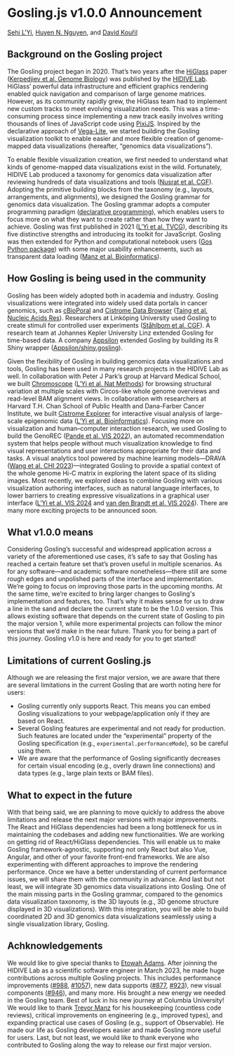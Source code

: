 # Gosling.js v1.0.0 Announcement

[Sehi L'Yi](https://sehilyi.com), [Huyen N. Nguyen](https://huyennguyen.com/), and [David Kouřil](https://www.davidkouril.com/)

## Background on the Gosling project
The Gosling project began in 2020. That’s two years after the [HiGlass](http://higlass.io/) paper ([Kerpedjiev et al. Genome Biology](https://doi.org/10.1186/s13059-018-1486-1)) was published by the [HIDIVE Lab](https://hidivelab.org/). HiGlass’ powerful data infrastructure and efficient graphics rendering enabled quick navigation and comparison of large genome matrices. However, as its community rapidly grew, the HiGlass team had to implement new custom tracks to meet evolving visualization needs. This was a time-consuming process since implementing a new track easily involves writing thousands of lines of JavaScript code using [PixiJS](https://pixijs.com/). Inspired by the declarative approach of [Vega-Lite](https://vega.github.io/vega-lite/), we started building the Gosling visualization toolkit to enable easier and more flexible creation of genome-mapped data visualizations (hereafter, “genomics data visualizations”).

To enable flexible visualization creation, we first needed to understand what kinds of genome-mapped data visualizations exist in the wild. Fortunately, HIDIVE Lab produced a taxonomy for genomics data visualization after reviewing hundreds of data visualizations and tools ([Nusrat et al. CGF](https://onlinelibrary.wiley.com/doi/full/10.1111/cgf.13727)). Adopting the primitive building blocks from the taxonomy (e.g., layouts, arrangements, and alignments), we designed the Gosling grammar for genomics data visualization. The Gosling grammar adopts a computer programming paradigm ([declarative programming](https://en.wikipedia.org/wiki/Declarative_programming)), which enables users to focus more on what they want to create rather than how they want to achieve. Gosling was first published in 2021 ([L’Yi et al. TVCG](https://pmc.ncbi.nlm.nih.gov/articles/PMC8826597/)), describing its five distinctive strengths and introducing its toolkit for JavaScript. Gosling was then extended for Python and computational notebook users ([Gos Python package](https://gosling-lang.github.io/gos/)) with some major usability enhancements, such as transparent data loading ([Manz et al. Bioinformatics](https://academic.oup.com/bioinformatics/article/39/1/btad050/6998203)).

## How Gosling is being used in the community
Gosling has been widely adopted both in academia and industry. Gosling visualizations were integrated into widely used data portals in cancer genomics, such as [cBioPoral](https://www.cbioportal.org/patient/openResource_CHROMOSCOPE?studyId=pancan_pcawg_2020&caseId=DO2706) and [Cistrome Data Browser](https://db3.cistrome.org/browser/) ([Taing et al. Nucleic Acids Res](https://academic.oup.com/nar/article/52/D1/D61/7424438)). Researchers at Linköping University used Gosling to create stimuli for controlled user experiments ([Ståhlbom et al. CGF](https://onlinelibrary.wiley.com/doi/10.1111/cgf.15102)). A research team at Johannes Kepler University Linz extended Gosling for time-based data. A company [Appsilon](https://www.appsilon.com/) extended Gosling by building its R Shiny wrapper ([Appsilon/shiny.gosling](https://appsilon.github.io/shiny.gosling/)).

Given the flexibility of Gosling in building genomics data visualizations and tools, Gosling has been used in many research projects in the HIDIVE Lab as well. In collaboration with Peter J Park’s group at Harvard Medical School, we built [Chromoscope](https://chromoscope.bio/) ([L’Yi et al. Nat Methods](https://www.nature.com/articles/s41592-023-02056-x)) for browsing structural variation at multiple scales with Circos-like whole genome overviews and read-level BAM alignment views. In collaboration with researchers at Harvard T.H. Chan School of Public Health and Dana-Farber Cancer Institute, we built [Cistrome Explorer](https://cisvis.gehlenborglab.org) for interactive visual analysis of large-scale epigenomic data ([L’Yi et al. Bioinformatics](https://academic.oup.com/bioinformatics/article/39/2/btad018/6998202)). Focusing more on visualization and human–computer interaction research, we used Gosling to build the GenoREC ([Pande et al. VIS 2022](https://ieeexplore.ieee.org/document/9908148)), an automated recommendation system that helps people without much visualization knowledge to find visual representations and user interactions appropriate for their data and tasks. A visual analytics tool powered by machine learning models—DRAVA ([Wang et al. CHI 2023](https://dl.acm.org/doi/full/10.1145/3544548.3581127))—integrated Gosling to provide a spatial context of the whole genome Hi-C matrix in exploring the latent space of its sliding images. Most recently, we explored ideas to combine Gosling with various visualization authoring interfaces, such as natural language interfaces, to lower barriers to creating expressive visualizations in a graphical user interface ([L’Yi et al. VIS 2024](https://ieeexplore.ieee.org/document/10670517) and [van den Brandt et al. VIS 2024](https://ieeexplore.ieee.org/document/10681582)). There are many more exciting projects to be announced soon.

## What v1.0.0 means
Considering Gosling’s successful and widespread application across a variety of the aforementioned use cases, it’s safe to say that Gosling has reached a certain feature set that’s proven useful in multiple scenarios. As for any software—and academic software nonetheless—there still are some rough edges and unpolished parts of the interface and implementation. We’re going to focus on improving those parts in the upcoming months. At the same time, we’re excited to bring larger changes to Gosling's implementation and features, too. That’s why it makes sense for us to draw a line in the sand and declare the current state to be the 1.0.0 version. This allows existing software that depends on the current state of Gosling to pin the major version 1, while more experimental projects can follow the minor versions that we’d make in the near future. Thank you for being a part of this journey. Gosling v1.0 is here and ready for you to get started!

## Limitations of current Gosling.js
Although we are releasing the first major version, we are aware that there are several limitations in the current Gosling that are worth noting here for users:

- Gosling currently only supports React. This means you can embed Gosling visualizations to your webpage/application only if they are based on React.
- Several Gosling features are experimental and not ready for production. Such features are located under the “experimental” property of the Gosling specification (e.g., `experimental.performanceMode`), so be careful using them.
- We are aware that the performance of Gosling significantly decreases for certain visual encoding (e.g., overly drawn line connections) and data types (e.g., large plain texts or BAM files).

## What to expect in the future
With that being said, we are planning to move quickly to address the above limitations and release the next major versions with major improvements. The React and HiGlass dependencies had been a long bottleneck for us in maintaining the codebases and adding new functionalities. We are working on getting rid of React/HiGlass dependencies. This will enable us to make Gosling framework-agnostic, supporting not only React but also Vue, Angular, and other of your favorite front-end frameworks. We are also experimenting with different approaches to improve the rendering performance. Once we have a better understanding of current performance issues, we will share them with the community in advance. And last but not least, we will integrate 3D genomics data visualizations into Gosling. One of the main missing parts in the Gosling grammar, compared to the genomics data visualization taxonomy, is the 3D layouts (e.g., 3D genome structure displayed in 3D visualizations). With this integration, you will be able to build coordinated 2D and 3D genomics data visualizations seamlessly using a single visualization library, Gosling.

## Achknowledgements
We would like to give special thanks to [Etowah Adams](https://etowahadams.com/). After joinning the HIDIVE Lab as a scientific software engineer in March 2023, he made huge contributions across multiple Gosling projects. This includes performance improvements ([#988](https://github.com/gosling-lang/gosling.js/pull/988), [#1057](https://github.com/gosling-lang/gosling.js/pull/1057)), new data supports ([#877](https://github.com/gosling-lang/gosling.js/pull/877), [#923](https://github.com/gosling-lang/gosling.js/pull/923)), new visual components ([#946](https://github.com/gosling-lang/gosling.js/pull/946)), and many more. His brought a new energy we needed in the Gosling team. Best of luck in his new journey at Columbia University! We would like to thank [Trevor Manz](https://trevorma.nz/) for his housekeeping (countless code reviews), critical improvements on engineering (e.g., improved types), and expanding practical use cases of Gosling (e.g., support of Observable). He made our life as Gosling developers easier and made Gosling more useful for users. Last, but not least, we would like to thank everyone who contributed to Gosling along the way to release our first major version.
